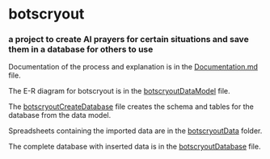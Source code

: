 # botscryout
### a project to create AI prayers for certain situations and save them in a database for others to use
Documentation of the process and explanation is in the [Documentation.md](https://github.com/LTsoccer/botscryout/blob/main/Documentation.md) file.

The E-R diagram for botscryout is in the [botscryoutDataModel](https://github.com/LTsoccer/botscryout/blob/main/botscryoutDataModel.pdf) file.

The [botscryoutCreateDatabase](https://github.com/LTsoccer/botscryout/blob/main/botscryoutCreateDatabase.sql) file creates the schema and tables for the database from the data model.

Spreadsheets containing the imported data are in the [botscryoutData](https://github.com/LTsoccer/botscryout/tree/main/botscryoutData) folder. 

The complete database with inserted data is in the [botscryoutDatabase](https://github.com/LTsoccer/botscryout/blob/main/botscryoutDatabase.sql) file.
